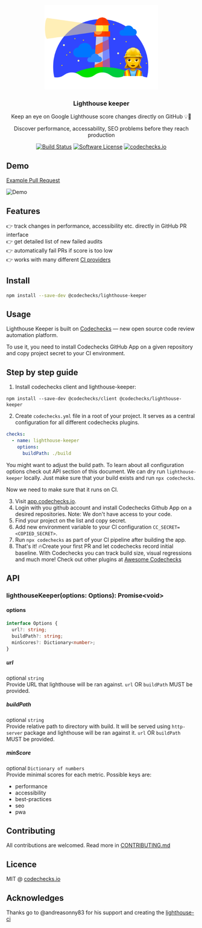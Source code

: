 <p align="center">
  <img src="meta/logo.png" width="300" alt="lighthouse-keeper">
  <h3 align="center">Lighthouse keeper</h3>
  <p align="center">Keep an eye on Google Lighthouse score changes directly on GitHub 💡👀</p>
  <p align="center">Discover performance, accessability, SEO problems before they reach production</p>

  <p align="center">
    <a href="https://circleci.com/gh/codechecks/lighthouse-keeper"><img alt="Build Status" src="https://circleci.com/gh/codechecks/lighthouse-keeper/tree/master.svg?style=svg"></a>
    <a href="/package.json"><img alt="Software License" src="https://img.shields.io/badge/license-MIT-brightgreen.svg?style=flat-square"></a>
    <a href="https://codechecks.io"><img src="https://raw.githubusercontent.com/codechecks/docs/master/images/badges/badge-default.svg?sanitize=true" alt="codechecks.io"></a>
  </p>
</p>

## Demo

[Example Pull Request](https://github.com/krzkaczor/lighthouse-keeper-example/pull/2)

![Demo](meta/demo.gif)

## Features

<!-- prettier-ignore -->
👉 track changes in performance, accessibility etc. directly in GitHub PR interface<br>
👉 get detailed list of new failed audits<br>
👉 automatically fail PRs if score is too low<br>
👉 works with many different [CI providers](https://github.com/codechecks/docs/blob/master/supported-ci.md)<br>

## Install

```sh
npm install --save-dev @codechecks/lighthouse-keeper
```

## Usage

Lighthouse Keeper is built on [Codechecks](https://codechecks.io) — new open source code review
automation platform.

To use it, you need to install Codechecks GitHub App on a given repository and copy project secret
to your CI environment.

## Step by step guide

1. Install codechecks client and lighthouse-keeper:

```
npm install --save-dev @codechecks/client @codechecks/lighthouse-keeper
```

2. Create `codechecks.yml` file in a root of your project. It serves as a central configuration for
   all different codechecks plugins.

```yml
checks:
  - name: lighthouse-keeper
    options:
      buildPath: ./build
```

You might want to adjust the build path. To learn about all configuration options check out API
section of this document. We can dry run `lighthouse-keeper` locally. Just make sure that your build
exists and run `npx codechecks`.

Now we need to make sure that it runs on CI.

3. Visit [app.codechecks.io](https://app.codechecks.io).
4. Login with you github account and install Codechecks Github App on a desired repositories. Note:
   We don't have access to your code.
5. Find your project on the list and copy secret.
6. Add new environment variable to your CI configuration `CC_SECRET= <COPIED_SECRET>`.
7. Run `npx codechecks` as part of your CI pipeline after building the app.
8. That's it! 🔥Create your first PR and let codechecks record initial baseline. With Codechecks you
   can track build size, visual regressions and much more! Check out other plugins at
   [Awesome Codechecks](https://github.com/codechecks/awesome-codechecks)

## API

### lighthouseKeeper(options: Options): Promise\<void>

#### options

```typescript
interface Options {
  url?: string;
  buildPath?: string;
  minScores?: Dictionary<number>;
}
```

##### url

optional `string`<br> Provide URL that lighthouse will be ran against. `url` OR `buildPath` MUST be
provided.

##### buildPath

optional `string`<br> Provide relative path to directory with build. It will be served using
`http-server` package and lighthouse will be ran against it. `url` OR `buildPath` MUST be provided.

##### minScore

optional `Dictionary of numbers`<br> Provide minimal scores for each metric. Possible keys are:

- performance
- accessibility
- best-practices
- seo
- pwa

## Contributing

All contributions are welcomed. Read more in [CONTRIBUTING.md](./CONTRIBUTING.md)

## Licence

MIT @ [codechecks.io](https://codechecks.io)

## Acknowledges

Thanks go to @andreasonny83 for his support and creating the
[lighthouse-ci](https://github.com/andreasonny83/lighthouse-ci)
